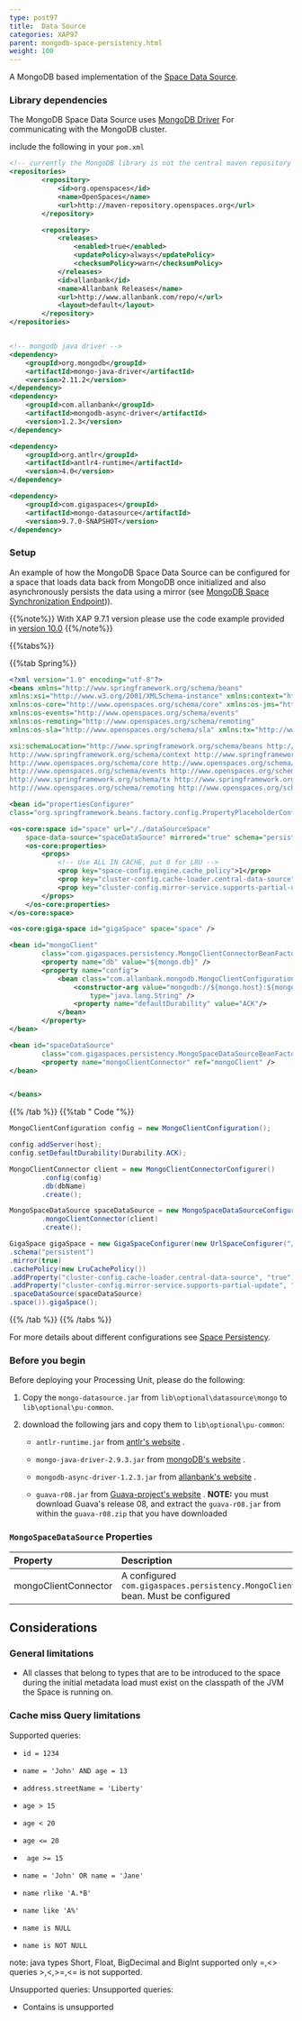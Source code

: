 ```yaml
---
type: post97
title:  Data Source
categories: XAP97
parent: mongodb-space-persistency.html
weight: 100
---
```


A MongoDB based implementation of the [Space Data Source](./space-data-source-api.html). 

### Library dependencies 
The MongoDB Space Data Source uses [MongoDB Driver](http://www.allanbank.com/mongodb-async-driver/index.html) For communicating with the MongoDB cluster.
 
include the following in your `pom.xml`

```xml
<!-- currently the MongoDB library is not the central maven repository --> 
<repositories>
		<repository>
			<id>org.openspaces</id>
			<name>OpenSpaces</name>
			<url>http://maven-repository.openspaces.org</url>
		</repository>

		<repository>
			<releases>
				<enabled>true</enabled>
				<updatePolicy>always</updatePolicy>
				<checksumPolicy>warn</checksumPolicy>
			</releases>
			<id>allanbank</id>
			<name>Allanbank Releases</name>
			<url>http://www.allanbank.com/repo/</url>
			<layout>default</layout>
		</repository>
</repositories>


<!-- mongodb java driver -->
<dependency>
	<groupId>org.mongodb</groupId>
	<artifactId>mongo-java-driver</artifactId>
	<version>2.11.2</version>
</dependency>
<dependency>
	<groupId>com.allanbank</groupId>
	<artifactId>mongodb-async-driver</artifactId>
	<version>1.2.3</version>
</dependency>

<dependency> 
	<groupId>org.antlr</groupId> 
	<artifactId>antlr4-runtime</artifactId> 
	<version>4.0</version> 
</dependency> 

<dependency>
    <groupId>com.gigaspaces</groupId>
    <artifactId>mongo-datasource</artifactId>
    <version>9.7.0-SNAPSHOT</version>
</dependency>

```

### Setup 

An example of how the MongoDB Space Data Source can be configured for a space that loads data back from MongoDB once initialized and 
also asynchronously persists the data using a mirror (see [MongoDB Space Synchronization Endpoint](./mongodb-space-synchronization-endpoint.html))).

{{%note%}}
With XAP 9.7.1 version please use the code example provided in [version 10.0](/xap/10.0/dev-java/mongodb-space-data-source.html)
{{%/note%}}


{{%tabs%}}

{{%tab Spring%}}
```xml
<?xml version="1.0" encoding="utf-8"?> 
<beans xmlns="http://www.springframework.org/schema/beans" 
xmlns:xsi="http://www.w3.org/2001/XMLSchema-instance" xmlns:context="http://www.springframework.org/schema/context" 
xmlns:os-core="http://www.openspaces.org/schema/core" xmlns:os-jms="http://www.openspaces.org/schema/jms" 
xmlns:os-events="http://www.openspaces.org/schema/events" 
xmlns:os-remoting="http://www.openspaces.org/schema/remoting" 
xmlns:os-sla="http://www.openspaces.org/schema/sla" xmlns:tx="http://www.springframework.org/schema/tx" 

xsi:schemaLocation="http://www.springframework.org/schema/beans http://www.springframework.org/schema/beans/spring-beans-3.0.xsd 
http://www.springframework.org/schema/context http://www.springframework.org/schema/context/spring-context-3.0.xsd 
http://www.openspaces.org/schema/core http://www.openspaces.org/schema/{{%currentversion%}}/core/openspaces-core.xsd
http://www.openspaces.org/schema/events http://www.openspaces.org/schema/{{%currentversion%}}/events/openspaces-events.xsd
http://www.springframework.org/schema/tx http://www.springframework.org/schema/tx/spring-tx-3.1.xsd 
http://www.openspaces.org/schema/remoting http://www.openspaces.org/schema/{{%currentversion%}}/remoting/openspaces-remoting.xsd">

<bean id="propertiesConfigurer" 
class="org.springframework.beans.factory.config.PropertyPlaceholderConfigurer" /> 

<os-core:space id="space" url="/./dataSourceSpace"
	space-data-source="spaceDataSource" mirrored="true" schema="persistent">
	<os-core:properties>
		<props>
			<!-- Use ALL IN CACHE, put 0 for LRU --> 
			<prop key="space-config.engine.cache_policy">1</prop>				
			<prop key="cluster-config.cache-loader.central-data-source">true</prop>
			<prop key="cluster-config.mirror-service.supports-partial-update">true</prop>
		</props>
	</os-core:properties>
</os-core:space>

<os-core:giga-space id="gigaSpace" space="space" /> 

<bean id="mongoClient"
		class="com.gigaspaces.persistency.MongoClientConnectorBeanFactory">
		<property name="db" value="${mongo.db}" />
		<property name="config">
			<bean class="com.allanbank.mongodb.MongoClientConfiguration">
				<constructor-arg value="mongodb://${mongo.host}:${mongo.port}/${mongo.db}"
					type="java.lang.String" />
				<property name="defaultDurability" value="ACK"/>		
			</bean>
		</property>
</bean>

<bean id="spaceDataSource" 
		class="com.gigaspaces.persistency.MongoSpaceDataSourceBeanFactory">
		<property name="mongoClientConnector" ref="mongoClient" />
</bean>


</beans> 

```
{{% /tab %}}
{{%tab "  Code "%}}

```java
MongoClientConfiguration config = new MongoClientConfiguration();

config.addServer(host);				
config.setDefaultDurability(Durability.ACK);

MongoClientConnector client = new MongoClientConnectorConfigurer()
		.config(config)
		.db(dbName)
		.create();	

MongoSpaceDataSource spaceDataSource = new MongoSpaceDataSourceConfigurer()
		.mongoClientConnector(client)
		.create();

GigaSpace gigaSpace = new GigaSpaceConfigurer(new UrlSpaceConfigurer("/./space")	
.schema("persistent") 
.mirror(true) 
.cachePolicy(new LruCachePolicy()) 
.addProperty("cluster-config.cache-loader.central-data-source", "true") 
.addProperty("cluster-config.mirror-service.supports-partial-update", "true") 
.spaceDataSource(spaceDataSource) 
.space()).gigaSpace(); 

```
{{% /tab %}}
{{% /tabs %}}

For more details about different configurations see [Space Persistency](./space-persistency.html). 

### Before you begin

Before deploying your Processing Unit, please do the following:

1. Copy the `mongo-datasource.jar` from `lib\optional\datasource\mongo` to `lib\optional\pu-common`.
2. download the following jars and copy them to `lib\optional\pu-common`:

	- `antlr-runtime.jar` from [antlr's website](http://www.antlr.org/download.html) .

	- `mongo-java-driver-2.9.3.jar` from [mongoDB's website](http://docs.mongodb.org/ecosystem/drivers/java/) .

	- `mongodb-async-driver-1.2.3.jar` from [allanbank's website](http://www.allanbank.com/mongodb-async-driver/download.html) .

	- `guava-r08.jar` from [Guava-project's website](https://code.google.com/p/guava-libraries/wiki/Release08) . **NOTE:** you must download Guava's release 08, and extract the `guava-r08.jar` from within the `guava-r08.zip` that you have downloaded

### `MongoSpaceDataSource` Properties


|Property|Description|Default|
|:-------|:----------|:------|
|mongoClientConnector|A configured `com.gigaspaces.persistency.MongoClientConnector` bean. Must be configured| | 

## Considerations 

### General limitations 
- All classes that belong to types that are to be introduced to the space during the initial metadata load must exist on the classpath of the JVM the Space is running on. 

### Cache miss Query limitations 
Supported queries:

- `id = 1234` 

- `name = 'John' AND age = 13` 

- `address.streetName = 'Liberty'` 

- `age > 15`

- `age < 20`

- `age <= 20`

- ` age >= 15`

- `name = 'John' OR name = 'Jane'`

- `name rlike 'A.*B'`

- `name like 'A%'`

- `name is NULL`

- `name is NOT NULL`

note: java types Short, Float, BigDecimal and BigInt supported only =,<> queries >,<,>=,<= is not supported.

Unsupported queries:
Unsupported queries:
- Contains is unsupported
